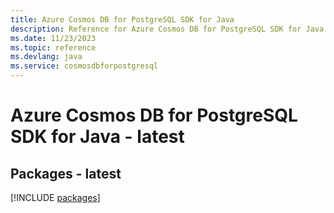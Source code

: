```yaml
---
title: Azure Cosmos DB for PostgreSQL SDK for Java
description: Reference for Azure Cosmos DB for PostgreSQL SDK for Java
ms.date: 11/23/2023
ms.topic: reference
ms.devlang: java
ms.service: cosmosdbforpostgresql
---
```

# Azure Cosmos DB for PostgreSQL SDK for Java - latest
## Packages - latest
[!INCLUDE [packages](cosmos-db-for-postgresql-index.md)]